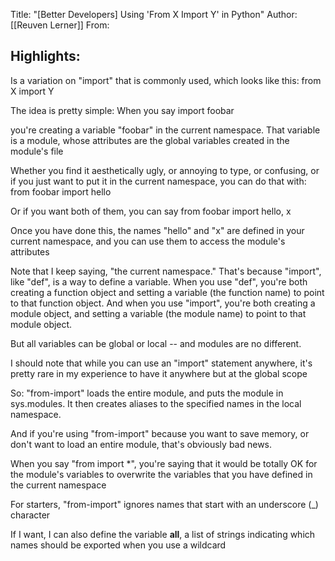 Title: "\[Better Developers\] Using 'From X Import Y' in Python"
Author: [[Reuven Lerner]]
From: 

## Highlights:

Is a variation on "import" that is commonly used, which looks like this:
    from X import Y

The idea is pretty simple: When you say
    import foobar

you're creating a variable "foobar" in the current namespace. That variable is a module, whose attributes are the global variables created in the module's file

Whether you find it aesthetically ugly, or annoying to type, or confusing, or if you just want to put it in the current namespace, you can do that with:
    from foobar import hello

Or if you want both of them, you can say
    from foobar import hello, x

Once you have done this, the names "hello" and "x" are defined in your current namespace, and you can use them to access the module's attributes

Note that I keep saying, "the current namespace." That's because "import", like "def", is a way to define a variable. When you use "def", you're both creating a function object and setting a variable (the function name) to point to that function object. And when you use "import", you're both creating a module object, and setting a variable (the module name) to point to that module object.

But all variables can be global or local -- and modules are no different.

I should note that while you can use an "import" statement anywhere, it's pretty rare in my experience to have it anywhere but at the global scope

So: "from-import" loads the entire module, and puts the module in sys.modules. It then creates aliases to the specified names in the local namespace.

And if you're using "from-import" because you want to save memory, or don't want to load an entire module, that's obviously bad news.

When you say "from import *", you're saying that it would be totally OK for the module's variables to overwrite the variables that you have defined in the current namespace

For starters, "from-import" ignores names that start with an underscore (_) character

If I want, I can also define the variable __all__, a list of strings indicating which names should be exported when you use a wildcard